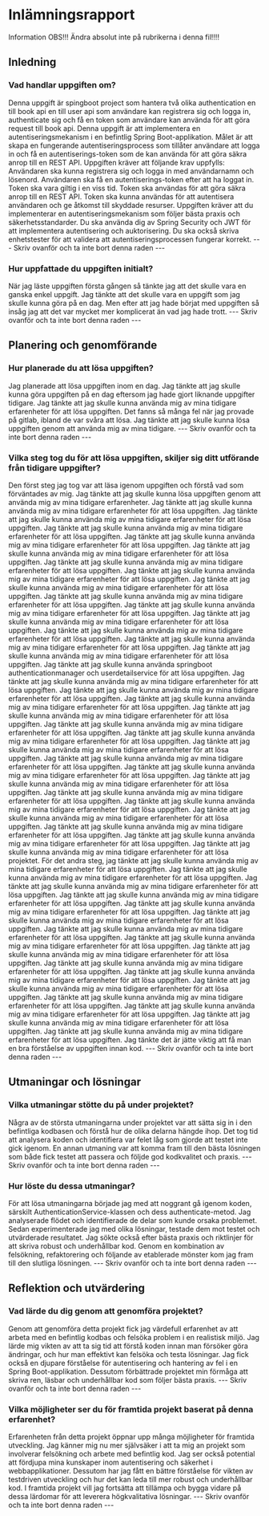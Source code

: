 # Inlämningsrapport

Information
OBS!!! Ändra absolut inte på rubrikerna i denna fil!!!!

## Inledning

### Vad handlar uppgiften om?
Denna uppgift är spingboot project som hantera två olika authentication en till book api en till user api som användare kan registrera sig och logga in, authenticate sig och få en token som användare kan använda för att göra request till book api. Denna uppgift är att implementera en autentiseringsmekanism i en befintlig Spring Boot-applikation. Målet är att skapa en fungerande autentiseringsprocess som tillåter användare att logga in och få en autentiserings-token som de kan använda för att göra säkra anrop till en REST API. Uppgiften kräver att följande krav uppfylls: Användaren ska kunna registrera sig och logga in med användarnamn och lösenord. Användaren ska få en autentiserings-token efter att ha loggat in. Token ska vara giltig i en viss tid. Token ska användas för att göra säkra anrop till en REST API. Token ska kunna användas för att autentisera användaren och ge åtkomst till skyddade resurser. Uppgiften kräver att du implementerar en autentiseringsmekanism som följer bästa praxis och säkerhetsstandarder. Du ska använda dig av Spring Security och JWT för att implementera autentisering och auktorisering. Du ska också skriva enhetstester för att validera att autentiseringsprocessen fungerar korrekt.
--- Skriv ovanför och ta inte bort denna raden ---

### Hur uppfattade du uppgiften initialt?
När jag läste uppgiften första gången så tänkte jag att det skulle vara en ganska enkel uppgift. Jag tänkte att det skulle vara en uppgift som jag skulle kunna göra på en dag. Men efter att jag hade börjat med uppgiften så insåg jag att det var mycket mer komplicerat än vad jag hade trott.
--- Skriv ovanför och ta inte bort denna raden ---

## Planering och genomförande

### Hur planerade du att lösa uppgiften?
Jag planerade att lösa uppgiften inom en dag. Jag tänkte att jag skulle kunna göra uppgiften på en dag eftersom jag hade gjort liknande uppgifter tidigare. Jag tänkte att jag skulle kunna använda mig av mina tidigare erfarenheter för att lösa uppgiften. Det fanns så många fel när jag provade på gitlab, ibland de var svåra att lösa. Jag tänkte att jag skulle kunna lösa uppgiften genom att använda mig av mina tidigare.
--- Skriv ovanför och ta inte bort denna raden ---

### Vilka steg tog du för att lösa uppgiften, skiljer sig ditt utförande från tidigare uppgifter?
Den först steg jag tog var att läsa igenom uppgiften och förstå vad som förväntades av mig. Jag tänkte att jag skulle kunna lösa uppgiften genom att använda mig av mina tidigare erfarenheter. Jag tänkte att jag skulle kunna använda mig av mina tidigare erfarenheter för att lösa uppgiften. Jag tänkte att jag skulle kunna använda mig av mina tidigare erfarenheter för att lösa uppgiften. Jag tänkte att jag skulle kunna använda mig av mina tidigare erfarenheter för att lösa uppgiften. Jag tänkte att jag skulle kunna använda mig av mina tidigare erfarenheter för att lösa uppgiften. Jag tänkte att jag skulle kunna använda mig av mina tidigare erfarenheter för att lösa uppgiften. Jag tänkte att jag skulle kunna använda mig av mina tidigare erfarenheter för att lösa uppgiften. Jag tänkte att jag skulle kunna använda mig av mina tidigare erfarenheter för att lösa uppgiften. Jag tänkte att jag skulle kunna använda mig av mina tidigare erfarenheter för att lösa uppgiften. Jag tänkte att jag skulle kunna använda mig av mina tidigare erfarenheter för att lösa uppgiften. Jag tänkte att jag skulle kunna använda mig av mina tidigare erfarenheter för att lösa uppgiften. Jag tänkte att jag skulle kunna använda mig av mina tidigare erfarenheter för att lösa uppgiften. Jag tänkte att jag skulle kunna använda mig av mina tidigare erfarenheter för att lösa uppgiften. Jag tänkte att jag skulle kunna använda mig av mina tidigare erfarenheter för att lösa uppgiften. Jag tänkte att jag skulle kunna använda mig av mina tidigare erfarenheter för att lösa uppgiften. Jag tänkte att jag skulle kunna använda springboot authenticationmanager och userdetailservice för att lösa uppgiften. Jag tänkte att jag skulle kunna använda mig av mina tidigare erfarenheter för att lösa uppgiften. Jag tänkte att jag skulle kunna använda mig av mina tidigare erfarenheter för att lösa uppgiften. Jag tänkte att jag skulle kunna använda mig av mina tidigare erfarenheter för att lösa uppgiften. Jag tänkte att jag skulle kunna använda mig av mina tidigare erfarenheter för att lösa uppgiften. Jag tänkte att jag skulle kunna använda mig av mina tidigare erfarenheter för att lösa uppgiften. Jag tänkte att jag skulle kunna använda mig av mina tidigare erfarenheter för att lösa uppgiften. Jag tänkte att jag skulle kunna använda mig av mina tidigare erfarenheter för att lösa uppgiften. Jag tänkte att jag skulle kunna använda mig av mina tidigare erfarenheter för att lösa uppgiften. Jag tänkte att jag skulle kunna använda mig av mina tidigare erfarenheter för att lösa uppgiften. Jag tänkte att jag skulle kunna använda mig av mina tidigare erfarenheter för att lösa uppgiften. Jag tänkte att jag skulle kunna använda mig av mina tidigare erfarenheter för att lösa uppgiften. Jag tänkte att jag skulle kunna använda mig av mina tidigare erfarenheter för att lösa uppgiften. Jag tänkte att jag skulle kunna använda mig av mina tidigare erfarenheter för att lösa uppgiften. Jag tänkte att jag skulle kunna använda mig av mina tidigare erfarenheter för att lösa uppgiften. Jag tänkte att jag skulle kunna använda mig av mina tidigare erfarenheter för att lösa uppgiften. Jag tänkte att jag skulle kunna använda mig av mina tidigare erfarenheter för att lösa projektet. För det andra steg, jag tänkte att jag skulle kunna använda mig av mina tidigare erfarenheter för att lösa uppgiften. Jag tänkte att jag skulle kunna använda mig av mina tidigare erfarenheter för att lösa uppgiften. Jag tänkte att jag skulle kunna använda mig av mina tidigare erfarenheter för att lösa uppgiften. Jag tänkte att jag skulle kunna använda mig av mina tidigare erfarenheter för att lösa uppgiften. Jag tänkte att jag skulle kunna använda mig av mina tidigare erfarenheter för att lösa uppgiften. Jag tänkte att jag skulle kunna använda mig av mina tidigare erfarenheter för att lösa uppgiften. Jag tänkte att jag skulle kunna använda mig av mina tidigare erfarenheter för att lösa uppgiften. Jag tänkte att jag skulle kunna använda mig av mina tidigare erfarenheter för att lösa uppgiften. Jag tänkte att jag skulle kunna använda mig av mina tidigare erfarenheter för att lösa uppgiften. Jag tänkte att jag skulle kunna använda mig av mina tidigare erfarenheter för att lösa uppgiften. Jag tänkte att jag skulle kunna använda mig av mina tidigare erfarenheter för att lösa uppgiften. Jag tänkte att jag skulle kunna använda mig av mina tidigare erfarenheter för att lösa uppgiften. Jag tänkte att jag skulle kunna använda mig av mina tidigare erfarenheter för att lösa uppgiften. Jag tänkte att jag skulle kunna använda mig av mina tidigare erfarenheter för att lösa uppgiften. Jag tänkte att jag skulle kunna använda mig av mina tidigare erfarenheter för att lösa uppgiften. Jag tänkte att jag skulle kunna använda mig av mina tidigare erfarenheter för att lösa uppgiften. Jag tänkte det är jätte viktig att få man en bra förståelse av uppgiften innan kod.
--- Skriv ovanför och ta inte bort denna raden ---

## Utmaningar och lösningar

### Vilka utmaningar stötte du på under projektet?
Några av de största utmaningarna under projektet var att sätta sig in i den befintliga kodbasen och förstå hur de olika delarna hängde ihop. Det tog tid att analysera koden och identifiera var felet låg som gjorde att testet inte gick igenom. En annan utmaning var att komma fram till den bästa lösningen som både fick testet att passera och följde god kodkvalitet och praxis.
--- Skriv ovanför och ta inte bort denna raden ---

### Hur löste du dessa utmaningar?
För att lösa utmaningarna började jag med att noggrant gå igenom koden, särskilt AuthenticationService-klassen och dess authenticate-metod. Jag analyserade flödet och identifierade de delar som kunde orsaka problemet. Sedan experimenterade jag med olika lösningar, testade dem mot testet och utvärderade resultatet. Jag sökte också efter bästa praxis och riktlinjer för att skriva robust och underhållbar kod. Genom en kombination av felsökning, refaktorering och följande av etablerade mönster kom jag fram till den slutliga lösningen.
--- Skriv ovanför och ta inte bort denna raden ---

## Reflektion och utvärdering

### Vad lärde du dig genom att genomföra projektet?
Genom att genomföra detta projekt fick jag värdefull erfarenhet av att arbeta med en befintlig kodbas och felsöka problem i en realistisk miljö. Jag lärde mig vikten av att ta sig tid att förstå koden innan man försöker göra ändringar, och hur man effektivt kan felsöka och testa lösningar. Jag fick också en djupare förståelse för autentisering och hantering av fel i en Spring Boot-applikation. Dessutom förbättrade projektet min förmåga att skriva ren, läsbar och underhållbar kod som följer bästa praxis.
--- Skriv ovanför och ta inte bort denna raden ---

### Vilka möjligheter ser du för framtida projekt baserat på denna erfarenhet?
Erfarenheten från detta projekt öppnar upp många möjligheter för framtida utveckling. Jag känner mig nu mer självsäker i att ta mig an projekt som involverar felsökning och arbete med befintlig kod. Jag ser också potential att fördjupa mina kunskaper inom autentisering och säkerhet i webbapplikationer. Dessutom har jag fått en bättre förståelse för vikten av testdriven utveckling och hur det kan leda till mer robust och underhållbar kod. I framtida projekt vill jag fortsätta att tillämpa och bygga vidare på dessa lärdomar för att leverera högkvalitativa lösningar.
--- Skriv ovanför och ta inte bort denna raden ---
